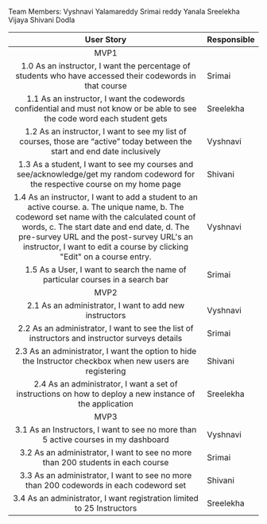 
Team Members:
Vyshnavi Yalamareddy
Srimai reddy Yanala
Sreelekha Vijaya
Shivani Dodla

|                                                                                                                                                                User Story                                                                                                                                                               | Responsible |
|:---------------------------------------------------------------------------------------------------------------------------------------------------------------------------------------------------------------------------------------------------------------------------------------------------------------------------------------:|-------------|
|                                                                                                                                                                   MVP1                                                                                                                                                                  |             |
| 1.0 As an instructor, I want the percentage of students who have accessed their codewords in that course                                                                                                                                                                                                                                | Srimai      |
| 1.1 As an instructor, I want the codewords confidential and must not know or be able to see the code word each student gets                                                                                                                                                                                                             | Sreelekha   |
| 1.2 As an instructor, I want to see my list of courses, those are “active” today between the start and end date inclusively                                                                                                                                                                                                             | Vyshnavi    |
| 1.3 As a student, I want to see my courses and see/acknowledge/get my random codeword for the respective course on my home page                                                                                                                                                                                                         | Shivani     |
| 1.4 As an instructor, I want to add a student to an active course.      a. The unique name,       b. The codeword set name with the calculated count of words,       c. The start date and end date,       d. The pre-survey URL and the post-survey URL's an instructor, I want to edit a course by clicking "Edit" on a course entry. | Vyshnavi    |
| 1.5 As a User, I want to search the name of particular courses in a search bar                                                                                                                                                                                                                                                          | Srimai      |
|                                                                                                                                                                   MVP2                                                                                                                                                                  |             |
| 2.1	As an administrator, I want to add new instructors                                                                                                                                                                                                                                                                                   | Vyshnavi    |
| 2.2 As an administrator, I want to see the list of instructors and instructor surveys details                                                                                                                                                                                                                                           | Srimai      |
| 2.3 As an administrator, I want the option to hide the Instructor checkbox when new users are registering                                                                                                                                                                                                                               | Shivani     |
| 2.4 As an administrator, I want a set of instructions on how to deploy a new instance of the application                                                                                                                                                                                                                                | Sreelekha   |
|                                                                                                                                                                   MVP3                                                                                                                                                                  |             |
| 3.1	As an Instructors, I want to see no more than 5 active courses in my dashboard                                                                                                                                                                                                                                                       | Vyshnavi    |
| 3.2	As an administrator, I want to see no more than 200 students in each course                                                                                                                                                                                                                                                          | Srimai      |
| 3.3	As an administrator, I want to see no more than 200 codewords in each codeword set                                                                                                                                                                                                                                                   | Shivani     |
| 3.4	As an administrator, I want registration limited to 25 Instructors                                                                                                                                                                                                                                                                   | Sreelekha   |





